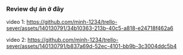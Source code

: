 ### Review dự án ở đây 

video 1:
https://github.com/minh-1234/trello-sever/assets/140130791/34b10363-213b-40c5-a818-e24718f462a6



video 2:
https://github.com/minh-1234/trello-sever/assets/140130791/b837a69d-52ec-4101-bb9b-3c3004ddc5b4



